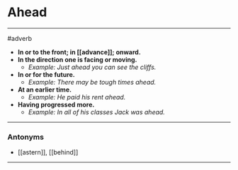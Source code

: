# Ahead
---
#adverb
- **In or to the front; in [[advance]]; onward.**
- **In the direction one is facing or moving.**
	- _Example: Just ahead you can see the cliffs._
- **In or for the future.**
	- _Example: There may be tough times ahead._
- **At an earlier time.**
	- _Example: He paid his rent ahead._
- **Having progressed more.**
	- _Example: In all of his classes Jack was ahead._
---
### Antonyms
- [[astern]], [[behind]]
---
